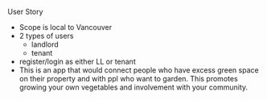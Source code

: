 User Story
​
- Scope is local to Vancouver 
​
- 2 types of users
  - landlord
  - tenant
​
- register/login as either LL or tenant
​
- This is an app that would connect people who have excess green space on their property and with ppl who want to garden. This promotes growing your own vegetables and involvement with your community. 